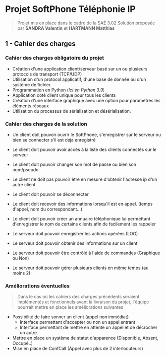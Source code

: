 # Projet SoftPhone Téléphonie IP

> Projet mis en place dans le cadre de la SAÉ 3.02
  Solution proposée par **SANDRA Valentin** et **HARTMANN Matthias**

## 1 - Cahier des charges

### Cahier des charges obligatoire du projet

- Création d'une application client/serveur basé sur un ou plusieurs protocols de transport (TCP/UDP)
- Utilisation d'un protocol applicatif, d'une base de donnée ou d'un système de fichier.
- Programmation en Python (*Ici en Python 3.9*)
- Application coté client unique pour tous les clients
- Création d'une interface graphique avec une option pour paramètres les éléments réseaux
- Utilisation du processus de sérialisation et désérialisation.

### Cahier des charges de la solution

- Un client doit pouvoir ouvrir le SoftPhone, s'enregistrer sur le serveur ou bien se connecter s'il est déjà enregistré
- Le client doit pouvoir avoir accès à la liste des clients connectés sur le serveur
- Le client doit pouvoir changer son mot de passe ou bien son nom/pseudo
- Le client ne doit pas pouvoir être en mesure d'obtenir l'adresse ip d'un autre client
- Le client doit pouvoir se déconnecter
- Le client doit recevoir des informations lorsqu'il est en appel. (temps d'appel, nom du correspondant...)
- Le client doit pouvoir créer un annuaire téléphonique lui permettant d'enregistrer le nom de certains clients afin de facilement les rappeler

- Le serveur doit pouvoir enregistrer les actions opérées (LOG)
- Le serveur doit pouvoir obtenir des informations sur un client
- Le serveur doit pouvoir être contrôlé à l'aide de commandes (Graphique ou Non)
- Le serveur doit pouvoir gérer plusieurs  clients en même temps (au moins 2)

### Améliorations éventuelles

> Dans le cas où les cahiers des charges précédents seraient implémentés et fonctionnels avant la livraison du projet, l'équipe pourrait mettre en place les améliorations suivantes

- Possibilité de faire sonner un client (appel non immédiat)
  - Interface permettant d'accepter ou non un appel entrant
  - Interface permettant de mettre en attente un appel et de décrocher un autre
- Mettre en place un système de statut d'apparence (Disponible, Absent, Occupé..)
- Mise en place de ConfCall (Appel avec plus de 2 interlocuteurs)
